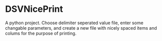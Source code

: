 # DSVNicePrint
A python project. Choose delimiter seperated value file, enter some changable parameters, and create a new file with nicely spaced items and colums for the purpose of printing.
